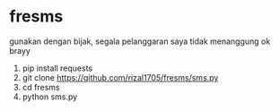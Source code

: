 # fresms

gunakan dengan bijak, segala pelanggaran saya tidak menanggung ok brayy
1. pip install requests
2. git clone https://github.com/rizal1705/fresms/sms.py
3. cd fresms
4. python sms.py
